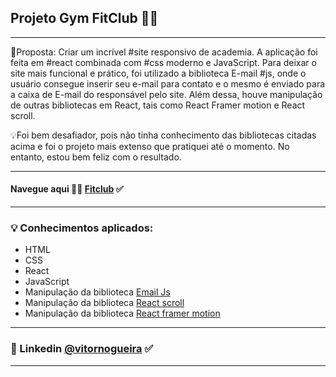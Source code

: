 
## Projeto Gym FitClub 🏋🏼
----
📝Proposta: Criar um incrível #site responsivo de academia. A aplicação foi feita em #react combinada com #css moderno e JavaScript. Para deixar o site mais funcional e prático, foi utilizado a biblioteca E-mail #js, onde o usuário consegue inserir seu e-mail para contato e o mesmo é enviado para a caixa de E-mail do responsável pelo site. Além dessa, houve manipulação de outras bibliotecas em React, tais como React Framer motion e React scroll.

💡Foi bem desafiador, pois não tinha conhecimento das bibliotecas citadas acima e foi o projeto mais extenso que pratiquei até o momento. No entanto, estou bem feliz com o resultado.

----
#### Navegue aqui 🏋🏼 [Fitclub]() ✅
----

### 💡 Conhecimentos aplicados:
- HTML
- CSS
- React
- JavaScript
- Manipulação da biblioteca [Email Js](https://www.emailjs.com/docs/examples/reactjs/)
- Manipulação da biblioteca [React scroll](https://www.npmjs.com/package/react-scroll)
- Manipulação da biblioteca [React framer motion](https://www.npmjs.com/package/framer-motion)
---
### 🔗 Linkedin [@vitornogueira](https://www.linkedin.com/in/vitor-noqueira-913a9284/) ✅
---
